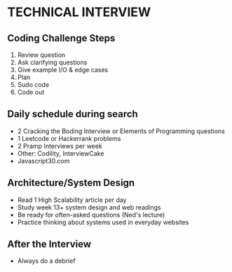 # TECHNICAL INTERVIEW

## Coding Challenge Steps

1. Review question
2. Ask clarifying questions
3. Give example I/O & edge cases
4. Plan
5. Sudo code
6. Code out

## Daily schedule during search

* 2 Cracking the Boding Interview or Elements of Programming questions
* 1 Leetcode or Hackerrank problems
* 2 Pramp Interviews per week
* Other: Codility, InterviewCake
* Javascript30.com

## Architecture/System Design
* Read 1 High Scalability article per day
* Study week 13+ system design and web readings 
* Be ready for often-asked questions (Ned's lecture)
* Practice thinking about systems used in everyday websites

## After the Interview

* Always do a debrief